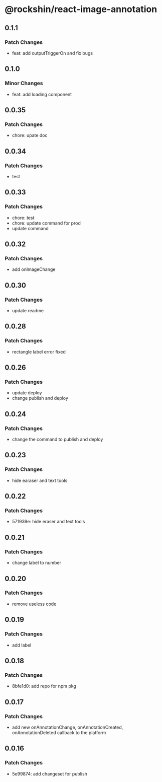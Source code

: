 # @rockshin/react-image-annotation

## 0.1.1

### Patch Changes

- feat: add outputTriggerOn and fix bugs

## 0.1.0

### Minor Changes

- feat: add loading component

## 0.0.35

### Patch Changes

- chore: upate doc

## 0.0.34

### Patch Changes

- test

## 0.0.33

### Patch Changes

- chore: test
- chore: update command for prod
- update command

## 0.0.32

### Patch Changes

- add onImageChange

## 0.0.30

### Patch Changes

- update readme

## 0.0.28

### Patch Changes

- rectangle label error fixed

## 0.0.26

### Patch Changes

- update deploy
- change publish and deploy

## 0.0.24

### Patch Changes

- change the command to publish and deploy

## 0.0.23

### Patch Changes

- hide earaser and text tools

## 0.0.22

### Patch Changes

- 571939e: hide eraser and text tools

## 0.0.21

### Patch Changes

- change label to number

## 0.0.20

### Patch Changes

- remove useless code

## 0.0.19

### Patch Changes

- add label

## 0.0.18

### Patch Changes

- 8bfe1d0: add repo for npm pkg

## 0.0.17

### Patch Changes

- add new onAnnotationChange, onAnnotationCreated, onAnnotationDeleted callback to the platform

## 0.0.16

### Patch Changes

- 5e99874: add changeset for publish
